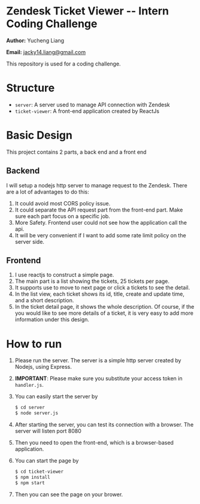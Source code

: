 # Zendesk Ticket Viewer -- Intern Coding Challenge

**Author:** Yucheng Liang

**Email:** jacky14.liang@gmail.com

This repository is used for a coding challenge.

# Structure

+ `server`: A server used to manage API connection with Zendesk
+ `ticket-viewer`: A front-end application created by ReactJs

# Basic Design

This project contains 2 parts, a back end and a front end

## Backend

I will setup a nodejs http server to manage request to the Zendesk. There are a lot of advantages to do this:

1. It could avoid most CORS policy issue.
2. It could separate the API request part from the front-end part. Make sure each part focus on a specific job.
3. More Safety. Frontend user could not see how the application call the api.
4. It will be very convenient if I want to add some rate limit policy on the server side.

## Frontend

1. I use reactjs to construct a simple page.
2. The main part is a list showing the tickets, 25 tickets per page.
3. It supports use to move to next page or click a tickets to see the detail.
4. In the list view, each ticket shows its id, title, create and update time, and a short description.
5. In the ticket detail page, it shows the whole description. Of course, if the you would like to see more details of a ticket, it is very easy to add more information under this design.

# How to run

1. Please run the server. The server is a simple http server created by Nodejs, using Express.

2. **IMPORTANT**: Please make sure you substitute your access token in `handler.js`.

3. You can easily start the server by

   ```bash
   $ cd server
   $ node server.js
   ```

4. After starting the server, you can test its connection with a browser. The server will listen port 8080

5. Then you need to open the front-end, which is a browser-based application.

6. You can start the page by

   ```bash
   $ cd ticket-viewer
   $ npm install
   $ npm start
   ```

7. Then you can see the page on your brower.